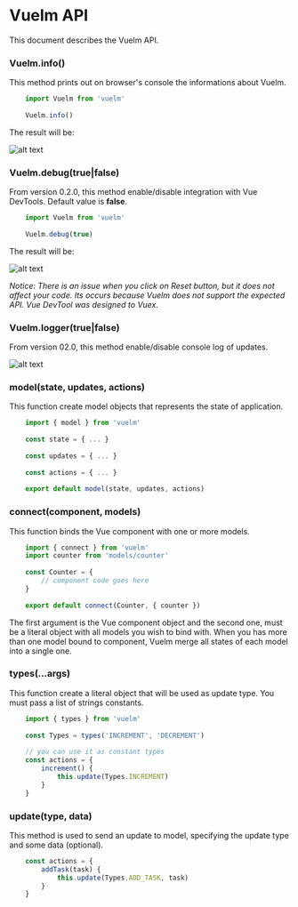 # Vuelm API

This document describes the Vuelm API.

### Vuelm.info()

This method prints out on browser's console the informations about Vuelm.

```javascript
	import Vuelm from 'vuelm'
	
	Vuelm.info()
```

The result will be:

![alt text](https://github.com/keuller/vuelm/raw/master/docs/images/vuelm_info.png)

### Vuelm.debug(true|false)

From version 0.2.0, this method enable/disable integration with Vue DevTools. Default value is **false**.

```javascript
	import Vuelm from 'vuelm'
	
	Vuelm.debug(true)
```

The result will be:

![alt text](https://github.com/keuller/vuelm/raw/master/docs/images/vuelm_debug.png)

*Notice: There is an issue when you click on Reset button, but it does not affect your code. Its occurs because Vuelm does not support the expected API. Vue DevTool was designed to Vuex.*

### Vuelm.logger(true|false)

From version 02.0, this method enable/disable console log of updates.

![alt text](https://github.com/keuller/vuelm/raw/master/docs/images/vuelm_log.png)

### model(state, updates, actions)

This function create model objects that represents the state of application.

```javascript
	import { model } from 'vuelm'
	
	const state = { ... }
	
	const updates = { ... }
	
	const actions = { ... }
	
	export default model(state, updates, actions)
```

### connect(component, models)

This function binds the Vue component with one or more models.

```javascript
	import { connect } from 'vuelm'
	import counter from 'models/counter'
	
	const Counter = {
		// component code goes here
	}
	
	export default connect(Counter, { counter })
```

The first argument is the Vue component object and the second one, must be a literal object with all models you wish to bind with. When you has more than one model bound to component, Vuelm merge all states of each model into a single one.

### types(...args)

This function create a literal object that will be used as update type. You must pass a list of strings constants.

```javascript
	import { types } from 'vuelm'
	
	const Types = types('INCREMENT', 'DECREMENT')
	
	// you can use it as constant types
	const actions = {
		increment() {
			this.update(Types.INCREMENT)
		}
	}
```

### update(type, data)

This method is used to send an update to model, specifying the update type and some data (optional).

```javascript
	const actions = {
		addTask(task) {
			this.update(Types.ADD_TASK, task)
		}
	}
```

